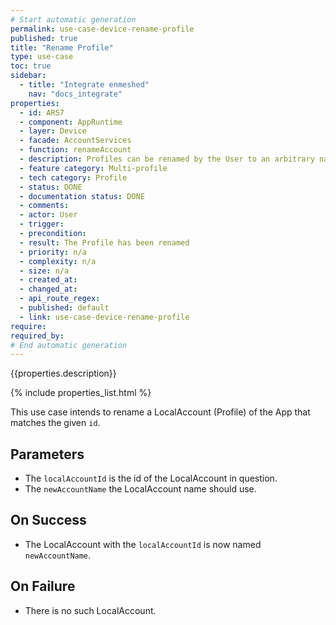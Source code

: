 ```yaml
---
# Start automatic generation
permalink: use-case-device-rename-profile
published: true
title: "Rename Profile"
type: use-case
toc: true
sidebar:
  - title: "Integrate enmeshed"
    nav: "docs_integrate"
properties:
  - id: ARS7
  - component: AppRuntime
  - layer: Device
  - facade: AccountServices
  - function: renameAccount
  - description: Profiles can be renamed by the User to an arbitrary name in order to distinguish them.
  - feature category: Multi-profile
  - tech category: Profile
  - status: DONE
  - documentation status: DONE
  - comments:
  - actor: User
  - trigger:
  - precondition:
  - result: The Profile has been renamed
  - priority: n/a
  - complexity: n/a
  - size: n/a
  - created_at:
  - changed_at:
  - api_route_regex:
  - published: default
  - link: use-case-device-rename-profile
require:
required_by:
# End automatic generation
---
```


{{properties.description}}

{% include properties_list.html %}

This use case intends to rename a LocalAccount (Profile) of the App that matches the given `id`.

## Parameters

- The `localAccountId` is the id of the LocalAccount in question.
- The `newAccountName` the LocalAccount name should use.

## On Success

- The LocalAccount with the `localAccountId` is now named `newAccountName`.

## On Failure

- There is no such LocalAccount.
